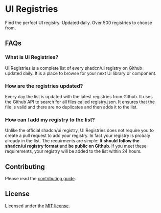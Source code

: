 # UI Registries

Find the perfect UI registry. Updated daily. Over 500 registries to choose from.

## FAQs

### What is UI Registries?

UI Registries is a complete list of every shadcn/ui registry on Github updated daily. It is a place to browse for your next UI library or component.

### How are the registries updated?

Every day the list is updated with the latest registries from Github. It uses the Github API to search for all files called registry.json. It ensures that the file is valid and there are no duplicates and then adds it to the list.

### How can I add my registry to the list?

Unlike the official shadcn/ui registry, UI Registries does not require you to create a pull request to add your registry. In fact your registry is probaly already in the list. The requirments are simple: **It should follow the shadcn/ui registry format** and **be public on Github**. If you meet these requirements, your registry will be added to the list within 24 hours.

## Contributing

Please read the [contributing guide](/CONTRIBUTING.md).

## License

Licensed under the [MIT license](https://github.com/shadcn/ui/blob/main/LICENSE.md).
